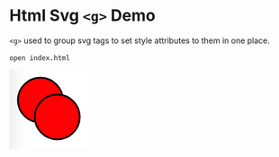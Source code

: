 Html Svg `<g>` Demo
===================

`<g>` used to group svg tags to set style attributes to them in one place.

```
open index.html
```

![demo](./images/demo.jpg)